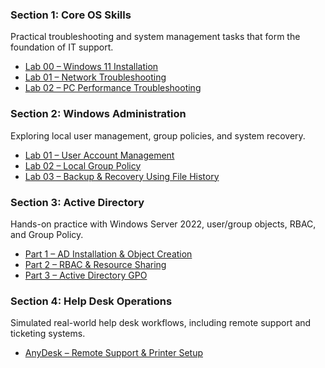 
### Section 1: Core OS Skills  
Practical troubleshooting and system management tasks that form the foundation of IT support.  
- [Lab 00 – Windows 11 Installation](https://github.com/isnull303/HelpDesk-Labs/blob/main/Core_OS_Skills/Windows11_InstallWindows11_Install_Lab.md)  
- [Lab 01 – Network Troubleshooting](https://github.com/isnull303/HelpDesk-Labs/blob/main/Core_OS_Skills/Basic_Network_Troubleshooting/lab01_Network_Troubleshooting.md)  
- [Lab 02 – PC Performance Troubleshooting](https://github.com/isnull303/HelpDesk-Labs/blob/main/Core_OS_Skills/PC_Performance_Troubleshooting/lab02_PC_Performance_Troubleshooting.md)  

### Section 2: Windows Administration  
Exploring local user management, group policies, and system recovery.  
- [Lab 01 – User Account Management](https://github.com/isnull303/HelpDesk-Labs/blob/main/Windows_Admin_Labs/User_Account_Management/lab01_User_Account_Management.md)
- [Lab 02 – Local Group Policy](https://github.com/isnull303/HelpDesk-Labs/blob/52ff3bf4404a40173cd3cd0028acfcb876cf6c9f/Windows_Admin_Labs/Windows_Local_Group_Policy/lab02_Local_Group_Policy.md)
- [Lab 03 – Backup & Recovery Using File History](https://github.com/isnull303/HelpDesk-Labs/blob/52ff3bf4404a40173cd3cd0028acfcb876cf6c9f/Windows_Admin_Labs/File_Recovery_And_Backup/lab03_Backup_Recovery_Using_File_History.md)

### Section 3: Active Directory  
Hands-on practice with Windows Server 2022, user/group objects, RBAC, and Group Policy.  
- [Part 1 – AD Installation & Object Creation](https://github.com/isnull303/HelpDesk-Labs/blob/main/Active_Directory/AD%20Installation%20and%20Functionality/Lab_Documentation_Part1.md)  
- [Part 2 – RBAC & Resource Sharing](https://github.com/isnull303/HelpDesk-Labs/blob/main/Active_Directory/AD%20Installation%20and%20Functionality/Lab_Documentation_Part2.md)  
- [Part 3 – Active Directory GPO](https://github.com/isnull303/HelpDesk-Labs/blob/2e0783841e9513a42800d3b4007e92ccaa50252e/Active_Directory/Active_Directy_GPO_Lab/Active_Directory_GPO_Lab.md)

### Section 4: Help Desk Operations  
Simulated real-world help desk workflows, including remote support and ticketing systems.  
- [AnyDesk – Remote Support & Printer Setup](https://github.com/isnull303/HelpDesk-Labs/blob/2959dac7c0a56626048d6649045db5f317f81d07/Help_Desk_Operations/Remote_Support_Tool/anydesk_lab.md)
